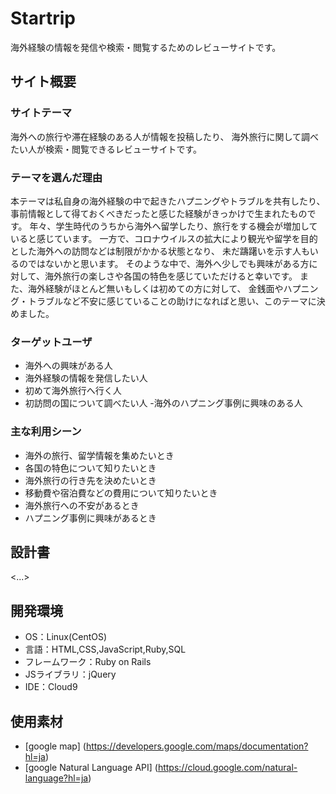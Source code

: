 # **Startrip**
海外経験の情報を発信や検索・閲覧するためのレビューサイトです。

## サイト概要
### サイトテーマ
海外への旅行や滞在経験のある人が情報を投稿したり、
海外旅行に関して調べたい人が検索・閲覧できるレビューサイトです。

### テーマを選んだ理由
本テーマは私自身の海外経験の中で起きたハプニングやトラブルを共有したり、
事前情報として得ておくべきだったと感じた経験がきっかけで生まれたものです。
年々、学生時代のうちから海外へ留学したり、旅行をする機会が増加していると感じています。
一方で、コロナウイルスの拡大により観光や留学を目的とした海外への訪問などは制限がかかる状態となり、
未だ躊躇いを示す人もいるのではないかと思います。
そのような中で、海外へ少しでも興味がある方に対して、海外旅行の楽しさや各国の特色を感じていただけると幸いです。
また、海外経験がほとんど無いもしくは初めての方に対して、
金銭面やハプニング・トラブルなど不安に感じていることの助けになればと思い、このテーマに決めました。

### ターゲットユーザ
- 海外への興味がある人
- 海外経験の情報を発信したい人
- 初めて海外旅行へ行く人
- 初訪問の国について調べたい人
 -海外のハプニング事例に興味のある人

### 主な利用シーン
- 海外の旅行、留学情報を集めたいとき
- 各国の特色について知りたいとき
- 海外旅行の行き先を決めたいとき
- 移動費や宿泊費などの費用について知りたいとき
- 海外旅行への不安があるとき
- ハプニング事例に興味があるとき

## 設計書
<...>

## 開発環境
- OS：Linux(CentOS)
- 言語：HTML,CSS,JavaScript,Ruby,SQL
- フレームワーク：Ruby on Rails
- JSライブラリ：jQuery
- IDE：Cloud9

## 使用素材
- [google map] (https://developers.google.com/maps/documentation?hl=ja)
- [google Natural Language API] (https://cloud.google.com/natural-language?hl=ja)